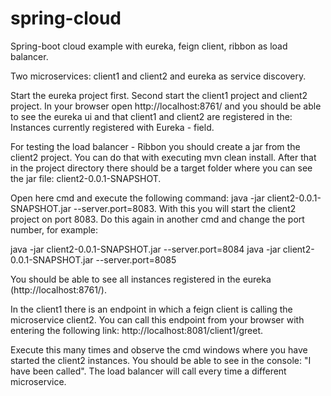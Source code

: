 # spring-cloud
Spring-boot cloud example with eureka, feign client, ribbon as load balancer.

Two microservices: client1 and client2 and eureka as service discovery. 


Start the eureka project first. Second start the client1 project and client2 project.
In your browser open http://localhost:8761/ and you should be able to see the eureka ui and that client1 and client2 
are registered in the: Instances currently registered with Eureka - field.

For testing the load balancer - Ribbon you should create a jar from the client2 project. 
You can do that with executing mvn clean install. After that in the project directory there should be a target
folder where you can see the jar file: client2-0.0.1-SNAPSHOT. 

Open here cmd and execute the following command: java -jar client2-0.0.1-SNAPSHOT.jar --server.port=8083.
With this you will start the client2 project on port 8083. Do this again in another cmd and change the port number,
for example:

java -jar client2-0.0.1-SNAPSHOT.jar --server.port=8084
java -jar client2-0.0.1-SNAPSHOT.jar --server.port=8085

You should be able to see all instances registered in the eureka (http://localhost:8761/).

In the client1 there is an endpoint in which a feign client is calling the microservice client2.
You can call this endpoint from your browser with entering the following link: http://localhost:8081/client1/greet.

Execute this many times and observe the cmd windows where you have started the client2 instances.
You should be able to see in the console: "I have been called". The load balancer will call every time a different microservice.
